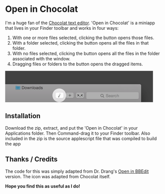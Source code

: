 # Open in Chocolat

I'm a huge fan of the [Chocolat text editor](http://chocolatapp.com). 'Open in Chocolat' is a miniapp that lives in your Finder toolbar and works in four ways:

1. With one or more files selected, clicking the button opens those files.
2. With a folder selected, clicking the button opens all the files in that folder.
3. With no files selected, clicking the button opens all the files in the folder associated with the window.
4. Dragging files or folders to the button opens the dragged items.

<img src="screenshot.png" width="477" height="101">

## Installation

Download the zip, extract, and put the 'Open in Chocolat' in your Applications folder. Then Command-drag it to your Finder toolbar.
Also included in the zip is the source applescript file that was compiled to build the app

## Thanks / Credits

The code for this was simply adapted from Dr. Drang's [Open in BBEdit](http://www.leancrew.com/all-this/2012/09/bbedit-finder-toolbar-icon/) version. The icon was adapted from Chocolat itself.

**Hope you find this as useful as I do!**
